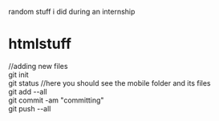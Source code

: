 random stuff i did during an internship

# htmlstuff
//adding new files  
git init  
git status //here you should see the mobile folder and its files  
git add --all  
git commit -am "committing"  
git push --all
